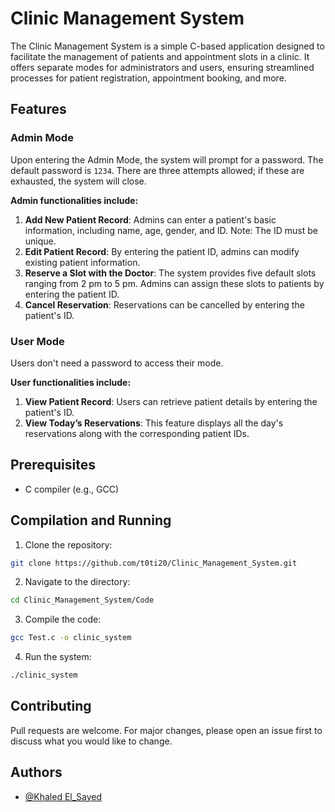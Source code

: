 # Clinic Management System

The Clinic Management System is a simple C-based application designed to facilitate the management of patients and appointment slots in a clinic. It offers separate modes for administrators and users, ensuring streamlined processes for patient registration, appointment booking, and more.

## Features

### Admin Mode

Upon entering the Admin Mode, the system will prompt for a password. The default password is `1234`. There are three attempts allowed; if these are exhausted, the system will close.

**Admin functionalities include:**
1. **Add New Patient Record**: Admins can enter a patient's basic information, including name, age, gender, and ID. Note: The ID must be unique.
2. **Edit Patient Record**: By entering the patient ID, admins can modify existing patient information.
3. **Reserve a Slot with the Doctor**: The system provides five default slots ranging from 2 pm to 5 pm. Admins can assign these slots to patients by entering the patient ID.
4. **Cancel Reservation**: Reservations can be cancelled by entering the patient's ID.

### User Mode

Users don't need a password to access their mode.

**User functionalities include:**
1. **View Patient Record**: Users can retrieve patient details by entering the patient's ID.
2. **View Today’s Reservations**: This feature displays all the day's reservations along with the corresponding patient IDs.

## Prerequisites

- C compiler (e.g., GCC)

## Compilation and Running

1. Clone the repository:
```bash
git clone https://github.com/t0ti20/Clinic_Management_System.git
```
2. Navigate to the directory:
```bash
cd Clinic_Management_System/Code
```
3. Compile the code:
```bash
gcc Test.c -o clinic_system
```
4. Run the system:
```bash
./clinic_system
```
## Contributing
Pull requests are welcome. For major changes, please open an issue first to discuss what you would like to change.

## Authors
- [@Khaled El_Sayed](https://github.com/t0ti20)
